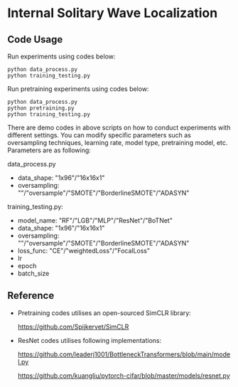 # Internal Solitary Wave Localization

## Code Usage
Run experiments using codes below:
```
python data_process.py
python training_testing.py
```

Run pretraining experiments using codes below:
```
python data_process.py
python pretraining.py
python training_testing.py
```


There are demo codes in above scripts on how to conduct experiments with different settings. You can modify specific parameters such as oversampling techniques, learning rate, model type, pretraining model, etc. Parameters are as following:


data_process.py
- data_shape: "1x96"/"16x16x1"
- oversampling: ""/"oversample"/"SMOTE"/"BorderlineSMOTE"/"ADASYN"


training_testing.py:
- model_name: "RF"/"LGB"/"MLP"/"ResNet"/"BoTNet"
- data_shape: "1x96"/"16x16x1"
- oversampling: ""/"oversample"/"SMOTE"/"BorderlineSMOTE"/"ADASYN"
- loss_func: "CE"/"weightedLoss"/"FocalLoss"
- lr
- epoch
- batch_size

## Reference
- Pretraining codes utilises an open-sourced SimCLR library: 
  
  https://github.com/Spijkervet/SimCLR
- ResNet codes utilises following implementations: 

  https://github.com/leaderj1001/BottleneckTransformers/blob/main/model.py
  
  https://github.com/kuangliu/pytorch-cifar/blob/master/models/resnet.py
